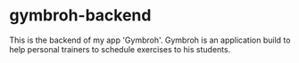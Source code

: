 # gymbroh-backend
This is the backend of my app 'Gymbroh'. Gymbroh is an application build to help personal trainers to schedule exercises to his students.
